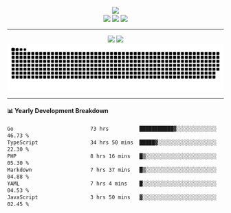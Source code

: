 <p align="center">
  <img src="https://readme-typing-svg.herokuapp.com?font=Fira+Code&pause=1000&color=FF69B4&center=true&vCenter=true&width=435&lines=%F0%9F%8F%B3%EF%B8%8F%E2%80%8D%E2%9A%A7%EF%B8%8F+BaiYi's+GitHub+Profile+%F0%9F%8F%B3%EF%B8%8F%E2%80%8D%E2%9A%A7%EF%B8%8F" />
  <br>
  <a href="https://mtf.wiki/"><img src="https://img.shields.io/static/v1?label=Gender&message=Male-To-Female&color=ff69b4&style=for-the-badge" /></a>
  <a href="https://github.com/WhiteElytra"><img src="https://img.shields.io/github/followers/WhiteElytra?label=github%20followers&logo=github&style=for-the-badge" /></a>
  <a href="https://twitter.com/WhiteElytra"><img src="https://img.shields.io/twitter/follow/WhiteElytra?label=twitter%20%40WhiteElytra&logo=twitter&style=for-the-badge" /></a>
</p>

-----

<p align="center">
  <img src="https://github-readme-stats.vercel.app/api?username=WhiteElytra&count_private=true&show_icons=true&theme=buefy" width="400" />
  <img src="https://streak-stats.demolab.com/?user=WhiteElytra" width="400" />
  <br>
  <img src="https://github.com/WhiteElytra/WhiteElytra/raw/output/github-contribution-grid-snake.svg" />
</p>

-----

#### 📊 Yearly Development Breakdown

<!--START_SECTION:waka-->

```text
Go                         73 hrs          ███████████▓░░░░░░░░░░░░░   46.73 %
TypeScript                 34 hrs 50 mins  █████▓░░░░░░░░░░░░░░░░░░░   22.30 %
PHP                        8 hrs 16 mins   █▒░░░░░░░░░░░░░░░░░░░░░░░   05.30 %
Markdown                   7 hrs 37 mins   █▒░░░░░░░░░░░░░░░░░░░░░░░   04.88 %
YAML                       7 hrs 4 mins    █░░░░░░░░░░░░░░░░░░░░░░░░   04.53 %
JavaScript                 3 hrs 50 mins   ▓░░░░░░░░░░░░░░░░░░░░░░░░   02.45 %
```

<!--END_SECTION:waka-->
